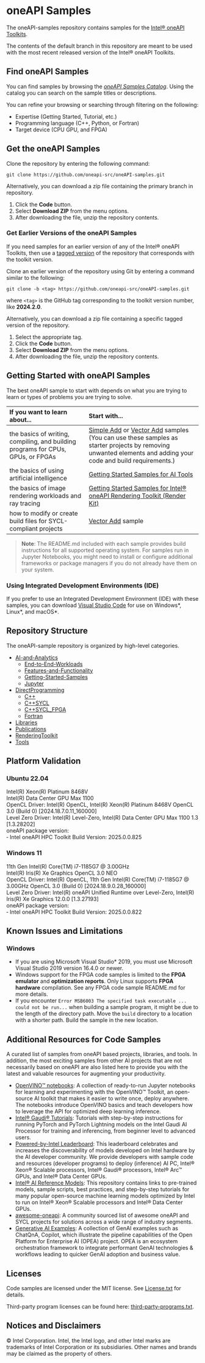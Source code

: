 # oneAPI Samples

The oneAPI-samples repository contains samples for the [Intel® oneAPI Toolkits](https://www.intel.com/content/www/us/en/developer/tools/oneapi/toolkits.html).

The contents of the default branch in this repository are meant to be used with the most recent released version of the Intel® oneAPI Toolkits.

## Find oneAPI Samples

You can find samples by browsing the *[oneAPI Samples Catalog](https://oneapi-src.github.io/oneAPI-samples/)*. Using the catalog you can search on the sample titles or descriptions.

You can refine your browsing or searching through filtering on the following:

- Expertise (Getting Started, Tutorial, etc.)
- Programming language (C++, Python, or Fortran)
- Target device (CPU GPU, and FPGA)

## Get the oneAPI Samples

Clone the repository by entering the following command:

`git clone https://github.com/oneapi-src/oneAPI-samples.git`

Alternatively, you can download a zip file containing the primary branch in repository.

1. Click the **Code** button.
2. Select **Download ZIP** from the menu options.
3. After downloading the file, unzip the repository contents.

### Get Earlier Versions of the oneAPI Samples

If you need samples for an earlier version of any of the Intel® oneAPI Toolkits, then use a [tagged version](https://github.com/oneapi-src/oneAPI-samples/tags) of the repository that corresponds with the toolkit version.

Clone an earlier version of the repository using Git by entering a command similar to the following:

`git clone -b <tag> https://github.com/oneapi-src/oneAPI-samples.git`

where `<tag>` is the GitHub tag corresponding to the toolkit version number, like **2024.2.0**.

Alternatively, you can download a zip file containing a specific tagged version of the repository.

1. Select the appropriate tag.
2. Click the **Code** button.
3. Select **Download ZIP** from the menu options.
4. After downloading the file, unzip the repository contents.

## Getting Started with oneAPI Samples

The best oneAPI sample to start with depends on what you are trying to learn or types of problems you are trying to solve.

| If you want to learn about...                                                        | Start with...
|:---                                                                                  |:---
| the basics of writing, compiling, and building programs for CPUs, GPUs, or FPGAs     |[Simple Add](https://github.com/oneapi-src/oneAPI-samples/tree/master/DirectProgramming/C++SYCL/DenseLinearAlgebra/simple-add) or [Vector Add](https://github.com/oneapi-src/oneAPI-samples/tree/master/DirectProgramming/C++SYCL/DenseLinearAlgebra/vector-add) samples <br> (You can use these samples as starter projects by removing unwanted elements and adding your code and build requirements.)
| the basics of using artificial intelligence                                          | [Getting Started Samples for AI Tools](https://github.com/oneapi-src/oneAPI-samples/tree/master/AI-and-Analytics/Getting-Started-Samples)
| the basics of image rendering workloads and ray tracing                              | [Getting Started Samples for Intel® oneAPI Rendering Toolkit (Render Kit)](https://github.com/oneapi-src/oneAPI-samples/tree/master/RenderingToolkit/GettingStarted)
| how to modify or create build files for SYCL-compliant projects                      | [Vector Add](https://github.com/oneapi-src/oneAPI-samples/tree/master/DirectProgramming/C++SYCL/DenseLinearAlgebra/vector-add) sample

>**Note**: The README.md included with each sample provides build instructions for all supported operating system. For samples run in Jupyter Notebooks, you might need to install or configure additional frameworks or package managers if you do not already have them on your system.

### Using Integrated Development Environments (IDE)

If you prefer to use an Integrated Development Environment (IDE) with these samples, you can download [Visual Studio Code](https://code.visualstudio.com/download) for use on Windows*, Linux*, and macOS*.

## Repository Structure

The oneAPI-sample repository is organized by high-level categories.

- [AI-and-Analytics](https://github.com/oneapi-src/oneAPI-samples/tree/master/AI-and-Analytics)
  - [End-to-End-Workloads](https://github.com/oneapi-src/oneAPI-samples/tree/master/AI-and-Analytics/End-to-end-Workloads)
  - [Features-and-Functionality](https://github.com/oneapi-src/oneAPI-samples/tree/master/AI-and-Analytics/Features-and-Functionality)
  - [Getting-Started-Samples](https://github.com/oneapi-src/oneAPI-samples/tree/master/AI-and-Analytics/Getting-Started-Samples)
  - [Jupyter](https://github.com/oneapi-src/oneAPI-samples/tree/master/AI-and-Analytics/Jupyter)
- [DirectProgramming](https://github.com/oneapi-src/oneAPI-samples/tree/master/DirectProgramming)
  - [C++](https://github.com/oneapi-src/oneAPI-samples/tree/master/DirectProgramming/C++)
  - [C++SYCL](https://github.com/oneapi-src/oneAPI-samples/tree/master/DirectProgramming/C++SYCL)
  - [C++SYCL_FPGA](https://github.com/oneapi-src/oneAPI-samples/tree/master/DirectProgramming/C++SYCL_FPGA)
  - [Fortran](https://github.com/oneapi-src/oneAPI-samples/tree/master/DirectProgramming/Fortran)
- [Libraries](https://github.com/oneapi-src/oneAPI-samples/tree/master/Libraries)
- [Publications](https://github.com/oneapi-src/oneAPI-samples/tree/master/Publications)
- [RenderingToolkit](https://github.com/oneapi-src/oneAPI-samples/tree/master/RenderingToolkit)
- [Tools](https://github.com/oneapi-src/oneAPI-samples/tree/master/Tools/)


## Platform Validation

### Ubuntu 22.04
Intel(R) Xeon(R) Platinum 8468V \
Intel(R) Data Center GPU Max 1100 \
OpenCL Driver: Intel(R) OpenCL, Intel(R) Xeon(R) Platinum 8468V OpenCL 3.0 (Build 0) [2024.18.7.0.11_160000] \
Level Zero Driver: Intel(R) Level-Zero, Intel(R) Data Center GPU Max 1100 1.3 [1.3.28202] \
oneAPI package version: \
&dash; Intel oneAPI HPC Toolkit Build Version: 2025.0.0.825

### Windows 11
11th Gen Intel(R) Core(TM) i7-1185G7 @ 3.00GHz \
Intel(R) Iris(R) Xe Graphics OpenCL 3.0 NEO \
OpenCL Driver: Intel(R) OpenCL, 11th Gen Intel(R) Core(TM) i7-1185G7 @ 3.00GHz OpenCL 3.0 (Build 0) [2024.18.9.0.28_160000] \
Level Zero Driver: Intel(R) oneAPI Unified Runtime over Level-Zero, Intel(R) Iris(R) Xe Graphics 12.0.0 [1.3.27193] \
oneAPI package version: \
&dash; Intel oneAPI HPC Toolkit Build Version: 2025.0.0.822

## Known Issues and Limitations

### Windows

- If you are using Microsoft Visual Studio* 2019, you must use Microsoft Visual Studio 2019 version 16.4.0 or newer.
- Windows support for the FPGA code samples is limited to the **FPGA emulator** and **optimization reports**. Only Linux supports **FPGA hardware** compilation. See any FPGA code sample README.md for more details.
- If you encounter `Error MSB6003 The specified task executable ... could not be run...` when building a sample program, it might be due to the length of the directory path. Move the `build` directory to a location with a shorter path. Build the sample in the new location.

## Additional Resources for Code Samples
A curated list of samples from oneAPI based projects, libraries, and tools. In addition, the most exciting samples from other AI projects that are not necessarily based on oneAPI are also listed here to provide you with the latest and valuable resources for augmenting your productivity.
-	[OpenVINO™ notebooks](https://github.com/openvinotoolkit/openvino_notebooks/tree/latest/notebooks): A collection of ready-to-run Jupyter notebooks for learning and experimenting with the OpenVINO™ Toolkit, an open-source AI toolkit that makes it easier to write once, deploy anywhere. The notebooks introduce OpenVINO basics and teach developers how to leverage the API for optimized deep learning inference.
-	[Intel® Gaudi®  Tutorials](https://github.com/HabanaAI/Gaudi-tutorials): Tutorials with step-by-step instructions for running PyTorch and PyTorch Lightning models on the Intel Gaudi AI Processor for training and inferencing, from beginner level to advanced users.
-	[Powered-by-Intel Leaderboard](https://huggingface.co/spaces/Intel/powered_by_intel_llm_leaderboard): This leaderboard celebrates and increases the discoverability of models developed on Intel hardware by the AI developer community. We provide developers with sample code and resources (developer programs) to deploy (inference) AI PC, Intel® Xeon® Scalable processors, Intel® Gaudi® processors, Intel® Arc™ GPUs, and Intel® Data Center GPUs.
-	[Intel® AI Reference Models](https://github.com/intel/models): This repository contains links to pre-trained models, sample scripts, best practices, and step-by-step tutorials for many popular open-source machine learning models optimized by Intel to run on Intel® Xeon® Scalable processors and Intel® Data Center GPUs.
-	[awesome-oneapi](https://github.com/oneapi-community/awesome-oneapi): A community sourced list of awesome oneAPI and SYCL projects for solutions across a wide range of industry segments.
- [Generative AI Examples](https://github.com/opea-project/GenAIExamples): A collection of GenAI examples such as ChatQnA, Copilot, which illustrate the pipeline capabilities of the Open Platform for Enterprise AI (OPEA) project. OPEA is an ecosystem orchestration framework to integrate performant GenAI technologies & workflows leading to quicker GenAI adoption and business value.

## Licenses

Code samples are licensed under the MIT license. See [License.txt](https://github.com/oneapi-src/oneAPI-samples/blob/master/License.txt) for details.

Third-party program licenses can be found here: [third-party-programs.txt](https://github.com/oneapi-src/oneAPI-samples/blob/master/third-party-programs.txt).

## Notices and Disclaimers

© Intel Corporation. Intel, the Intel logo, and other Intel marks are trademarks of Intel Corporation or its subsidiaries. Other names and brands may be claimed as the property of others.
